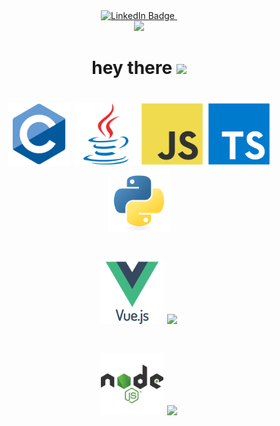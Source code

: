 <div id="header" align = "center">
  <a href="https://www.linkedin.com/in/achraf-el-fahem-50b4651a1/">
    <img src="https://img.shields.io/badge/LinkedIn-blue?style=for-the-badge&logo=linkedin&logoColor=white" alt="LinkedIn Badge"/>
  </a>
  <img src="https://komarev.com/ghpvc/?username=AchrafElFahem&style=flat-square&color=blue" alt=""/>
</div>

<div id="computing img" align = "center">
  <img src="https://media4.giphy.com/media/qgQUggAC3Pfv687qPC/giphy.gif?cid=ecf05e47fq0h1019oxcl0oa9m714czxkl4clgy21gpjkjbon&ep=v1_gifs_search&rid=giphy.gif">
</div>
<h1 align="center">
  hey there
  <img src="https://media.giphy.com/media/hvRJCLFzcasrR4ia7z/giphy.gif" width="30px"/>
</h1>
<h1 id="languages" align="center">
  <img src="https://raw.githubusercontent.com/devicons/devicon/master/icons/c/c-original.svg" width =100 >
  <img src="https://raw.githubusercontent.com/devicons/devicon/master/icons/java/java-original.svg" width=100 >
  <img src="https://raw.githubusercontent.com/devicons/devicon/master/icons/javascript/javascript-original.svg" width=100>
  <img src="https://raw.githubusercontent.com/devicons/devicon/master/icons/typescript/typescript-original.svg" width=100>
  <img src="https://raw.githubusercontent.com/devicons/devicon/master/icons/python/python-original.svg" width=100>
</h1>
<h1 id="front" align="center">
  <img src="https://raw.githubusercontent.com/devicons/devicon/master/icons/vuejs/vuejs-original-wordmark.svg" width=100>
  <img src="https://angular.io/assets/images/logos/angular/angular.svg" width=100>
</h1>
<h1 id="back" align="center">
  <img src="https://raw.githubusercontent.com/devicons/devicon/master/icons/nodejs/nodejs-original-wordmark.svg" width=100>
  <img src="https://cdns-images.dzcdn.net/images/talk/bca807fae5d3403f218f6b7531e018c0/1000x1000.jpg" width=100>
</h1>
<!---
AchrafElFahem/AchrafElFahem is a ✨ special ✨ repository because its `README.md` (this file) appears on your GitHub profile.
You can click the Preview link to take a look at your changes.
--->
